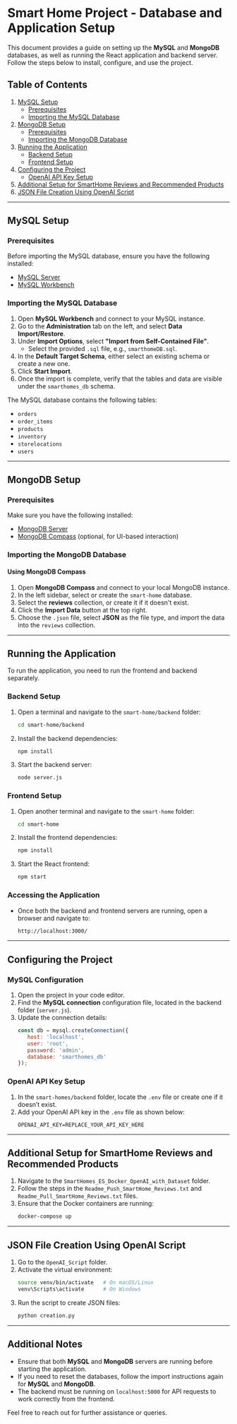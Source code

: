 
# Smart Home Project - Database and Application Setup

This document provides a guide on setting up the **MySQL** and **MongoDB** databases, as well as running the React application and backend server. Follow the steps below to install, configure, and use the project.

## Table of Contents
1. [MySQL Setup](#mysql-setup)
   - [Prerequisites](#prerequisites)
   - [Importing the MySQL Database](#importing-the-mysql-database)
2. [MongoDB Setup](#mongodb-setup)
   - [Prerequisites](#prerequisites)
   - [Importing the MongoDB Database](#importing-the-mongodb-database)
3. [Running the Application](#running-the-application)
   - [Backend Setup](#backend-setup)
   - [Frontend Setup](#frontend-setup)
4. [Configuring the Project](#configuring-the-project)
   - [OpenAI API Key Setup](#openai-api-key-setup)
5. [Additional Setup for SmartHome Reviews and Recommended Products](#additional-setup-for-smarthome-reviews-and-recommended-products)
6. [JSON File Creation Using OpenAI Script](#json-file-creation-using-openai-script)

---

## MySQL Setup

### Prerequisites
Before importing the MySQL database, ensure you have the following installed:
- [MySQL Server](https://dev.mysql.com/downloads/mysql/)
- [MySQL Workbench](https://dev.mysql.com/downloads/workbench/)

### Importing the MySQL Database

1. Open **MySQL Workbench** and connect to your MySQL instance.
2. Go to the **Administration** tab on the left, and select **Data Import/Restore**.
3. Under **Import Options**, select **"Import from Self-Contained File"**.
   - Select the provided `.sql` file, e.g., `smarthomeDB.sql`.
4. In the **Default Target Schema**, either select an existing schema or create a new one.
5. Click **Start Import**.
6. Once the import is complete, verify that the tables and data are visible under the `smarthomes_db` schema.

The MySQL database contains the following tables:
- `orders`
- `order_items`
- `products`
- `inventory`
- `storelocations`
- `users`

---

## MongoDB Setup

### Prerequisites
Make sure you have the following installed:
- [MongoDB Server](https://www.mongodb.com/try/download/community)
- [MongoDB Compass](https://www.mongodb.com/products/compass) (optional, for UI-based interaction)

### Importing the MongoDB Database

#### Using MongoDB Compass
1. Open **MongoDB Compass** and connect to your local MongoDB instance.
2. In the left sidebar, select or create the `smart-home` database.
3. Select the **reviews** collection, or create it if it doesn't exist.
4. Click the **Import Data** button at the top right.
5. Choose the `.json` file, select **JSON** as the file type, and import the data into the `reviews` collection.

---

## Running the Application

To run the application, you need to run the frontend and backend separately.

### Backend Setup

1. Open a terminal and navigate to the `smart-home/backend` folder:
   ```bash
   cd smart-home/backend
   ```
2. Install the backend dependencies:
   ```bash
   npm install
   ```
3. Start the backend server:
   ```bash
   node server.js
   ```

### Frontend Setup

1. Open another terminal and navigate to the `smart-home` folder:
   ```bash
   cd smart-home
   ```
2. Install the frontend dependencies:
   ```bash
   npm install
   ```
3. Start the React frontend:
   ```bash
   npm start
   ```

### Accessing the Application
- Once both the backend and frontend servers are running, open a browser and navigate to:
  ```bash
  http://localhost:3000/
  ```

---

## Configuring the Project

### MySQL Configuration
1. Open the project in your code editor.
2. Find the **MySQL connection** configuration file, located in the backend folder (`server.js`).
3. Update the connection details:
   ```javascript
   const db = mysql.createConnection({
      host: 'localhost',
      user: 'root',
      password: 'admin',
      database: 'smarthomes_db'
   });
   ```

### OpenAI API Key Setup
1. In the `smart-homes/backend` folder, locate the `.env` file or create one if it doesn’t exist.
2. Add your OpenAI API key in the `.env` file as shown below:
   ```env
   OPENAI_API_KEY=REPLACE_YOUR_API_KEY_HERE
   ```

---

## Additional Setup for SmartHome Reviews and Recommended Products

1. Navigate to the `SmartHomes_ES_Docker_OpenAI_with_Dataset` folder.
2. Follow the steps in the `Readme_Push_SmartHome_Reviews.txt` and `Readme_Pull_SmartHome_Reviews.txt` files.
3. Ensure that the Docker containers are running:
   ```bash
   docker-compose up
   ```

---

## JSON File Creation Using OpenAI Script

1. Go to the `OpenAI_Script` folder.
2. Activate the virtual environment:
   ```bash
   source venv/bin/activate   # On macOS/Linux
   venv\Scripts\activate      # On Windows
   ```
3. Run the script to create JSON files:
   ```bash
   python creation.py
   ```

---

## Additional Notes

- Ensure that both **MySQL** and **MongoDB** servers are running before starting the application.
- If you need to reset the databases, follow the import instructions again for **MySQL** and **MongoDB**.
- The backend must be running on `localhost:5000` for API requests to work correctly from the frontend.

Feel free to reach out for further assistance or queries.
